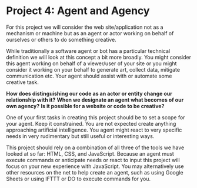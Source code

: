# Project 4: Agent and Agency

For this project we will consider the web site/application not as a mechanism or machine but as an agent or actor working on behalf of ourselves or others to do something creative.

While traditionally a software agent or bot has a particular technical definition we will look at this concept a bit more broadly. You might consider this agent working on behalf of a viewer/user of your site or you might consider it working on your behalf to generate art, collect data, mitigate communication etc. Your agent should assist with or automate some creative task.

**How does distinguishing our code as an actor or entity change our relationship with it?** **When we designate an agent what becomes of our own agency?**
**Is it possible for a website or code to be creative?**

One of your first tasks in creating this project should be to set a scope for your agent. Keep it constrained. You are not expected create anything approaching artificial intelligence. You agent might react to very specific needs in very rudimentary but still useful or interesting ways.

This project should rely on a combination of all three of the tools we have looked at so far: HTML, CSS, and JavaScript. Because an agent must execute commands or anticipate needs or react to input this project will focus on your new experience with JavaScript. You may alternatively use other resources on the net to help create an agent, such as using Google Sheets or using IFTTT or DO to execute commands for you.